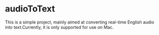 # audioToText
This is a simple project, mainly aimed at converting real-time English audio into text.Currently, it is only supported for use on Mac.
